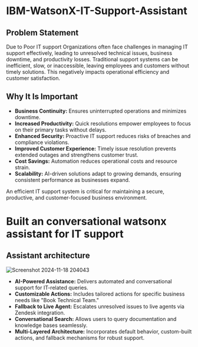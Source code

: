 # IBM-WatsonX-IT-Support-Assistant

## Problem Statement

Due to Poor IT support Organizations often face challenges in managing IT support effectively, leading to unresolved technical issues, business downtime, and productivity losses. Traditional support systems can be inefficient, slow, or inaccessible, leaving employees and customers without timely solutions. This negatively impacts operational efficiency and customer satisfaction.

## Why It Is Important  

- **Business Continuity:** Ensures uninterrupted operations and minimizes downtime.  
- **Increased Productivity:** Quick resolutions empower employees to focus on their primary tasks without delays.  
- **Enhanced Security:** Proactive IT support reduces risks of breaches and compliance violations.  
- **Improved Customer Experience:** Timely issue resolution prevents extended outages and strengthens customer trust.  
- **Cost Savings:** Automation reduces operational costs and resource strain.  
- **Scalability:** AI-driven solutions adapt to growing demands, ensuring consistent performance as businesses expand.  

An efficient IT support system is critical for maintaining a secure, productive, and customer-focused business environment.  

# Built an conversational watsonx assistant for IT support

## Assistant architecture
![Screenshot 2024-11-18 204043](https://github.com/user-attachments/assets/97372422-500c-4f24-bbe3-87781346d7d0)

- **AI-Powered Assistance:** Delivers automated and conversational support for IT-related queries.
- **Customizable Actions:** Includes tailored actions for specific business needs like "Book Technical Team."
- **Fallback to Live Agent:** Escalates unresolved issues to live agents via Zendesk integration.
- **Conversational Search:** Allows users to query documentation and knowledge bases seamlessly.
- **Multi-Layered Architecture:** Incorporates default behavior, custom-built actions, and fallback mechanisms for robust support.


